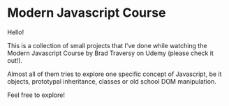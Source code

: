# Modern Javascript Course

Hello!

This is a collection of small projects that I've done while watching the Modern Javascript Course by Brad Traversy on Udemy (please check it out!).

Almost all of them tries to explore one specific concept of Javascript, be it objects, prototypal inheritance, classes or old school DOM manipulation.

Feel free to explore!
